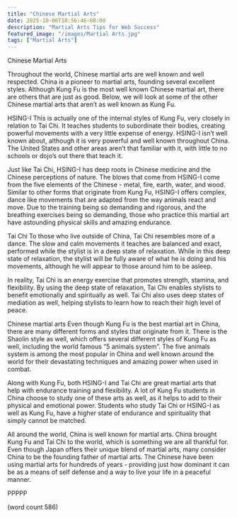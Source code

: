 ```yaml
---
title: "Chinese Martial Arts"
date: 2025-10-06T10:56:46-08:00
description: "Martial Arts Tips for Web Success"
featured_image: "/images/Martial Arts.jpg"
tags: ["Martial Arts"]
---
```


Chinese Martial Arts

Throughout the world, Chinese martial arts are well known and well respected.  China is a pioneer to martial arts, founding several excellent styles.  Although Kung Fu is the most well known Chinese martial art, there are others that are just as good.  Below, we will look at some of the other Chinese martial arts that aren’t as well known as Kung Fu.

HSING-I
This is actually one of the internal styles of Kung Fu, very closely in relation to Tai Chi.  It teaches students to subordinate their bodies, creating powerful movements with a very little expense of energy.  HSING-I isn’t well known about, although it is very powerful and well known throughout China.  The United States and other areas aren’t that familiar with it, with little to no schools or dojo’s out there that teach it.

Just like Tai Chi, HSING-I has deep roots in Chinese medicine and the Chinese perceptions of nature.  The blows that come from HSING-I come from the five elements of the Chinese - metal, fire, earth, water, and wood.  Similar to other forms that originate from Kung Fu, HSING-I offers complex, dance like movements that are adapted from the way animals react and move.  Due to the training being so demanding and rigorous, and the breathing exercises being so demanding, those who practice this martial art have astounding physical skills and amazing endurance.

Tai Chi
To those who live outside of China, Tai Chi resembles more of a dance.  The slow and calm movements it teaches are balanced and exact, performed while the stylist is in a deep state of relaxation.  While in this deep state of relaxation, the stylist will be fully aware of what he is doing and his movements, although he will appear to those around him to be asleep.

In reality, Tai Chi is an energy exercise that promotes strength, stamina, and flexibility.  By using the deep state of relaxation, Tai Chi enables stylists to benefit emotionally and spiritually as well.  Tai Chi also uses deep states of mediation as well, helping stylists to learn how to reach their high level of peace.

Chinese martial arts
Even though Kung Fu is the best martial art in China, there are many different forms and styles that originate from it.  There is the Shaolin style as well, which offers several different styles of Kung Fu as well, including the world famous “5 animals system”.  The five animals system is among the most popular in China and well known around the world for their devastating techniques and amazing power when used in combat.

Along with Kung Fu, both HSING-I and Tai Chi are great martial arts that help with endurance training and flexibility.  A lot of Kung Fu students in China choose to study one of these arts as well, as it helps to add to their physical and emotional power.  Students who study Tai Chi or HSING-I as well as Kung Fu, have a higher state of endurance and spirituality that simply cannot be matched.

All around the world, China is well known for martial arts.  China brought Kung Fu and Tai Chi to the world, which is something we are all thankful for.  Even though Japan offers their unique blend of martial arts, many consider China to be the founding father of martial arts.  The Chinese have been using martial arts for hundreds of years - providing just how dominant it can be as a means of self defense and a way to live your life in a peaceful manner.

PPPPP

(word count 586)
